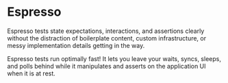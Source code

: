 # Espresso

Espresso tests state expectations, interactions, and assertions clearly without the distraction of boilerplate content, custom infrastructure, or messy implementation details getting in the way.

Espresso tests run optimally fast! It lets you leave your waits, syncs, sleeps, and polls behind while it manipulates and asserts on the application UI when it is at rest.

